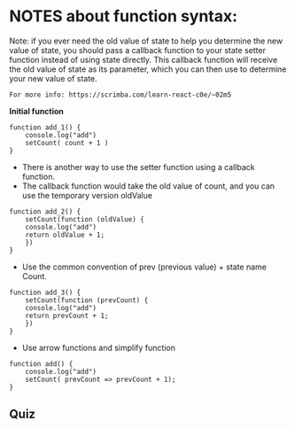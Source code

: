 # NOTES about function syntax: 



   Note: if you ever need the old value of state
   to help you determine the new value of state,
   you should pass a callback function to your
   state setter function instead of using state 
   directly. This callback function will receive 
   the old value of state as its parameter, which 
   you can then use to determine your new 
   value of state.

    For more info: https://scrimba.com/learn-react-c0e/~02m5

 **Initial function**


    function add_1() {
        console.log("add")
        setCount( count + 1 )  
    }

 

   * There is another way to use the setter function using a callback function.
   * The callback function would take the old value of count, and you can use the temporary version oldValue 




    function add_2() {
        setCount(function (oldValue) {
        console.log("add")
        return oldValue + 1;
        })
    }

   * Use the common convention of prev (previous value) + state name Count. 

    function add_3() {
        setCount(function (prevCount) {
        console.log("add")
        return prevCount + 1;
        })
    }
 
   * Use arrow functions and simplify function 

  
    function add() {
        console.log("add")
        setCount( prevCount => prevCount + 1);
    }




## Quiz

